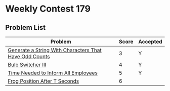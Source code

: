 # Weekly Contest 179

## Problem List

| Problem | Score | Accepted |
| - | - | - |
| [Generate a String With Characters That Have Odd Counts](https://leetcode.com/contest/weekly-contest-179/problems/generate-a-string-with-characters-that-have-odd-counts/) | 3 | Y |
| [Bulb Switcher III](https://leetcode.com/contest/weekly-contest-179/problems/bulb-switcher-iii/) | 4 | Y |
| [Time Needed to Inform All Employees](https://leetcode.com/contest/weekly-contest-179/problems/time-needed-to-inform-all-employees/) | 5 | Y |
| [Frog Position After T Seconds](https://leetcode.com/contest/weekly-contest-179/problems/frog-position-after-t-seconds/) | 6 | |
